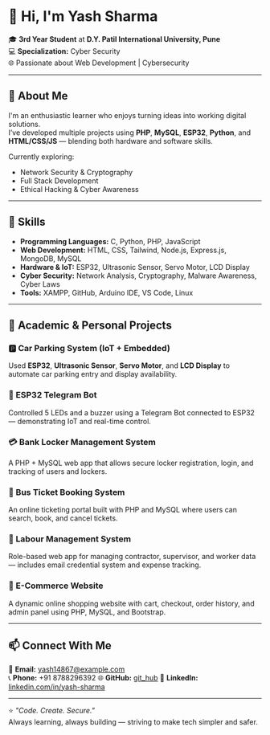 # 👋 Hi, I'm Yash Sharma

🎓 **3rd Year Student** at **D.Y. Patil International University, Pune**  
💻 **Specialization:** Cyber Security  
🌐 Passionate about Web Development | Cybersecurity

---

## 🚀 About Me

I'm an enthusiastic learner who enjoys turning ideas into working digital solutions.  
I’ve developed multiple projects using **PHP**, **MySQL**, **ESP32**, **Python**, and **HTML/CSS/JS** — blending both hardware and software skills.  

Currently exploring:
- Network Security & Cryptography  
- Full Stack Development  
- Ethical Hacking & Cyber Awareness  

---

## 🧠 Skills

- **Programming Languages:** C, Python, PHP, JavaScript  
- **Web Development:** HTML, CSS, Tailwind, Node.js, Express.js, MongoDB, MySQL  
- **Hardware & IoT:** ESP32, Ultrasonic Sensor, Servo Motor, LCD Display  
- **Cyber Security:** Network Analysis, Cryptography, Malware Awareness, Cyber Laws  
- **Tools:** XAMPP, GitHub, Arduino IDE, VS Code, Linux  

---

## 💼 Academic & Personal Projects

### 🅿️ Car Parking System (IoT + Embedded)
Used **ESP32**, **Ultrasonic Sensor**, **Servo Motor**, and **LCD Display** to automate car parking entry and display availability.

### 🤖 ESP32 Telegram Bot
Controlled 5 LEDs and a buzzer using a Telegram Bot connected to ESP32 — demonstrating IoT and real-time control.

### 💳 Bank Locker Management System
A PHP + MySQL web app that allows secure locker registration, login, and tracking of users and lockers.

### 🚌 Bus Ticket Booking System
An online ticketing portal built with PHP and MySQL where users can search, book, and cancel tickets.

### 👷 Labour Management System
Role-based web app for managing contractor, supervisor, and worker data — includes email credential system and expense tracking.

### 🛒 E-Commerce Website
A dynamic online shopping website with cart, checkout, order history, and admin panel using PHP, MySQL, and Bootstrap.

---

## 📫 Connect With Me

📧 **Email:** yash14867@example.com  
📞 **Phone:** +91 8788296392 
🌐 **GitHub:** [git_hub](https://github.com/mryasharma/)
💼 **LinkedIn:** [linkedin.com/in/yash-sharma](https://www.linkedin.com/in/yash-sharma-a019932a6/)

---

⭐ *"Code. Create. Secure."*  
Always learning, always building — striving to make tech simpler and safer.

